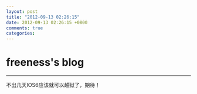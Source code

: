 ```yaml
---
layout: post
title: "2012-09-13 02:26:15"
date: 2012-09-13 02:26:15 +0800
comments: true
categories: 
---
```


# freeness's blog

----------

>
不出几天IOS6应该就可以越狱了，期待！